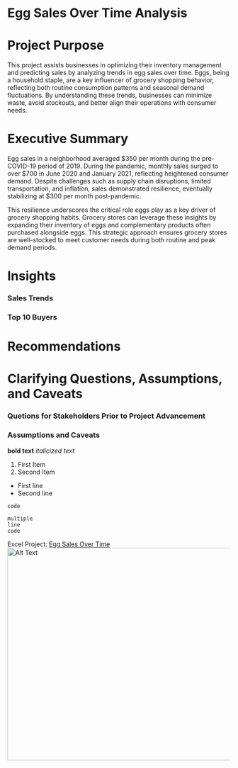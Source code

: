 # Egg Sales Over Time Analysis

# Project Purpose
This project assists businesses in optimizing their inventory management and predicting sales by analyzing trends in egg sales over time. Eggs, being a household staple, are a key influencer of grocery shopping behavior, reflecting both routine consumption patterns and seasonal demand fluctuations. By understanding these trends, businesses can minimize waste, avoid stockouts, and better align their operations with consumer needs.
# Executive Summary
Egg sales in a neighborhood averaged $350 per month during the pre-COVID-19 period of 2019. During the pandemic, monthly sales surged to over $700 in June 2020 and January 2021, reflecting heightened consumer demand. Despite challenges such as supply chain disruptions, limited transportation, and inflation, sales demonstrated resilience, eventually stabilizing at $300 per month post-pandemic.

This resilience underscores the critical role eggs play as a key driver of grocery shopping habits. Grocery stores can leverage these insights by expanding their inventory of eggs and complementary products often purchased alongside eggs. This strategic approach ensures grocery stores are well-stocked to meet customer needs during both routine and peak demand periods.
# Insights
### Sales Trends
### Top 10 Buyers

# Recommendations

# Clarifying Questions, Assumptions, and Caveats
### Quetions for Stakeholders Prior to Project Advancement
### Assumptions and Caveats

**bold text**
*italicized text*

1. First Item
2. Second Item

- First line
- Second line

`code`

```
multiple
line
code
```

Excel Project: [Egg Sales Over Time](https://1drv.ms/x/c/cb9295239b7c9138/Ed4uXIDXmV1NinHKojc7b2IBXMmIoX0AnvgUPL1bgk7eog?e=TJcSxn)
<img src="https://github.com/user-attachments/assets/8ec30ae5-927e-482d-9c55-1ed3bc9a97f9" alt="Alt Text" width="1000" height="480">



